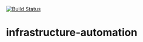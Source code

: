 [![Build Status](https://dsbcp.visualstudio.com/automation-coe/_apis/build/status/dsb-automation.infrastructure-automation%20test?branchName=master)](https://dsbcp.visualstudio.com/automation-coe/_build/latest?definitionId=58&branchName=master)

# infrastructure-automation